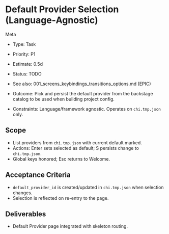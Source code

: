 # Default Provider Selection (Language‑Agnostic)

Meta
- Type: Task
- Priority: P1
- Estimate: 0.5d
- Status: TODO
- See also: 001_screens_keybindings_transitions_options.md (EPIC)

- Outcome: Pick and persist the default provider from the backstage catalog to be used when building project config.
- Constraints: Language/framework agnostic. Operates on `chi.tmp.json` only.

## Scope
- List providers from `chi.tmp.json` with current default marked.
- Actions: Enter sets selected as default; S persists change to `chi.tmp.json`.
- Global keys honored; Esc returns to Welcome.

## Acceptance Criteria
- `default_provider_id` is created/updated in `chi.tmp.json` when selection changes.
- Selection is reflected on re-entry to the page.

## Deliverables
- Default Provider page integrated with skeleton routing.
